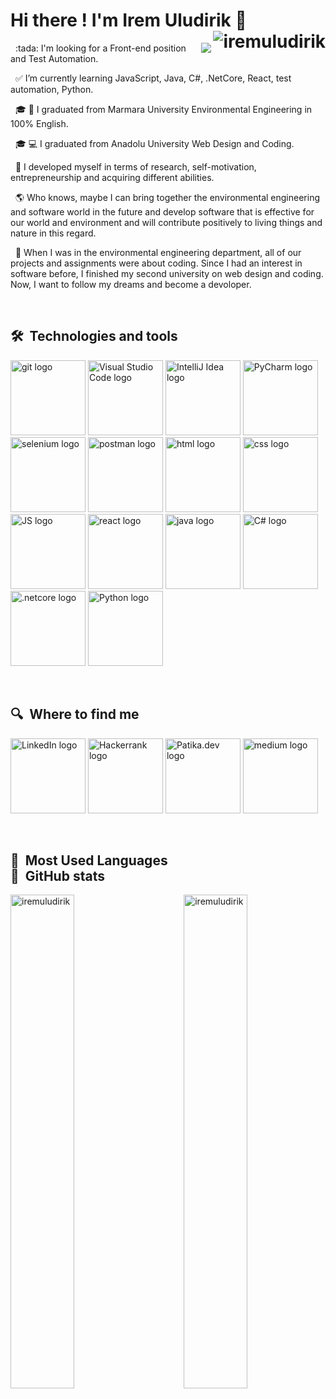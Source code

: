 # Hi there ! I'm Irem Uludirik :wave:  <img align="right" src="https://komarev.com/ghpvc/?username=iremuludirik&label=Profile%20views&color=8e15be&style=plastic" alt="iremuludirik" /> 
<div>
<img align="right" src="https://c.tenor.com/y2JXkY1pXkwAAAAM/cat-computer.gif"></img>

<div><p align="left"> 
&nbsp;
:tada: I'm looking for a Front-end position and Test Automation. 

&nbsp;
:white_check_mark: I’m currently learning JavaScript, Java, C#, .NetCore, React, test automation, Python.

&nbsp;
:mortar_board: :herb: I graduated from Marmara University Environmental Engineering in 100% English.

&nbsp;
:mortar_board: :computer: I graduated from Anadolu University Web Design and Coding.

&nbsp;
:thought_balloon: I developed myself in terms of research, self-motivation, entrepreneurship and acquiring different abilities.

&nbsp;
:earth_americas: Who knows, maybe I can bring together the environmental engineering and software world in the future and develop software that is effective for our world and environment and will contribute positively to living things and nature in this regard.

&nbsp;
:balloon: When I was in the environmental engineering department, all of our projects and assignments were about coding. Since I had an interest in software before, I finished my second university on web design and coding. Now, I want to follow my dreams and become a devoloper.
  </p></div>
  </div>

&nbsp;

## 🛠  Technologies and tools

<a name="learning-now"></a>

[<img src="https://r.resimlink.com/eB3A5.png" alt="git logo" title="git" height="120" />][tech_tools_anchor]
[<img src="https://r.resimlink.com/wntfDaR.png" alt="Visual Studio Code logo" title="Visual Studio Code" height="120" />][tech_tools_anchor] 
[<img src="https://r.resimlink.com/hyV0Y.png" alt="IntelliJ Idea logo" title="IntelliJ Idea" height="120" />][tech_tools_anchor]
[<img src="https://r.resimlink.com/KMlYVvs.png" alt="PyCharm logo" title="Pycharm" height="120" />][tech_tools_anchor] 
[<img src="https://r.resimlink.com/U6qmzlw.png" alt="selenium logo" title="selenium" height="120" />][tech_tools_anchor]
[<img src="https://r.resimlink.com/ZUnP2GX9.png" alt="postman logo" title="postman" height="120" />][tech_tools_anchor]
[<img src="https://r.resimlink.com/My5Gn.png" alt="html logo" title="html" height="120" />][tech_tools_anchor] 
[<img src="https://r.resimlink.com/7LupfND6.png" alt="css logo" title="css" height="120" />][tech_tools_anchor] 
[<img src="https://r.resimlink.com/81KjTOmh.png" alt="JS logo" title="JS" height="120" />][tech_tools_anchor]
[<img src="https://r.resimlink.com/lqkfJG.png" alt="react logo" title="react" height="120" />][tech_tools_anchor] 
[<img src="https://r.resimlink.com/qcCZFjn.png" alt="java logo" title="java" height="120" />][tech_tools_anchor] 
[<img src="https://r.resimlink.com/MsxCw6.png" alt="C# logo" title="C#" height="120" />][tech_tools_anchor]
[<img src="https://r.resimlink.com/VC4Iir.png" alt=".netcore logo" title=".netcore" height="120" />][tech_tools_anchor] 
[<img src="https://r.resimlink.com/0S1omM.png" alt="Python logo" title="Python" height="120" />][tech_tools_anchor] 

<a name="learning-next"></a>

&nbsp;



## 🔍  Where to find me

[<img src="https://r.resimlink.com/b1TfD.png" alt="LinkedIn logo" title="LinkedIn" height="120" />](https://www.linkedin.com/in/iremuludirik/) 
[<img src="https://r.resimlink.com/dqI6l.png" alt="Hackerrank logo" title="Hackerrank" height="120"/>](https://www.hackerrank.com/iremuludirik?hr_r=1) 
[<img src="https://r.resimlink.com/jdip0YG.png" alt="Patika.dev logo" title="Patika.dev" height="120"/>](https://app.patika.dev/IremUludirik)
[<img src="https://r.resimlink.com/rP9kl.png" alt="medium logo" title="medium" height="120"/>](https://medium.com/@iremuludirik)


[tech_tools_anchor]: #
[learning_now_anchor]: #
[learning_next_anchor]: #


&nbsp;
## :eyes:  Most Used Languages  &nbsp;&nbsp;&nbsp;&nbsp;&nbsp;&nbsp;&nbsp;&nbsp;&nbsp;&nbsp;&nbsp;&nbsp;&nbsp;&nbsp;&nbsp;&nbsp;&nbsp;&nbsp;&nbsp;&nbsp;&nbsp;&nbsp;&nbsp;&nbsp;&nbsp;&nbsp;&nbsp;&nbsp;&nbsp;&nbsp;&nbsp;&nbsp;&nbsp;&nbsp;&nbsp;&nbsp;&nbsp; :star2:  GitHub stats

<div> <img align="left" src="https://github-readme-stats.vercel.app/api/top-langs?username=iremuludirik&show_icons=true&theme=dracula&locale=en&layout=compact" width="45%" alt="iremuludirik"/>
  <img align="right" src="https://github-readme-stats.vercel.app/api?username=iremuludirik&&theme=dracula&show_icons=true" alt="iremuludirik" width="45%"/>
</div>






